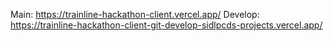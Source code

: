 Main: https://trainline-hackathon-client.vercel.app/
Develop: https://trainline-hackathon-client-git-develop-sidlpcds-projects.vercel.app/
